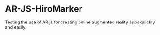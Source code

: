 # AR-JS-HiroMarker

Testing the use of AR.js for creating online augmented reality apps quickly and easily.

